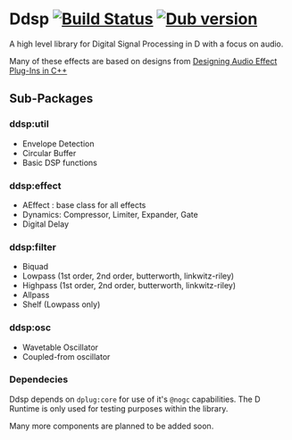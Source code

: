 # Ddsp [![Build Status](https://travis-ci.org/ctrecordings/Ddsp.svg?branch=master)](https://travis-ci.org/ctrecordings/Ddsp) [![Dub version](https://img.shields.io/dub/v/ddsp.svg)](https://code.dlang.org/packages/ddsp) 
A high level library for Digital Signal Processing in D with a focus on audio.

Many of these effects are based on designs from [Designing Audio Effect Plug-Ins in C++](http://www.willpirkle.com/about/books/)

## Sub-Packages

### ddsp:util
- Envelope Detection
- Circular Buffer
- Basic DSP functions

### ddsp:effect
- AEffect : base class for all effects
- Dynamics: Compressor, Limiter, Expander, Gate
- Digital Delay

### ddsp:filter
- Biquad
- Lowpass (1st order, 2nd order, butterworth, linkwitz-riley)
- Highpass (1st order, 2nd order, butterworth, linkwitz-riley)
- Allpass
- Shelf (Lowpass only)

### ddsp:osc
- Wavetable Oscillator
- Coupled-from oscillator

### Dependecies
Ddsp depends on `dplug:core` for use of it's `@nogc` capabilities.  The D Runtime is only used for testing purposes within the library.

Many more components are planned to be added soon.  
